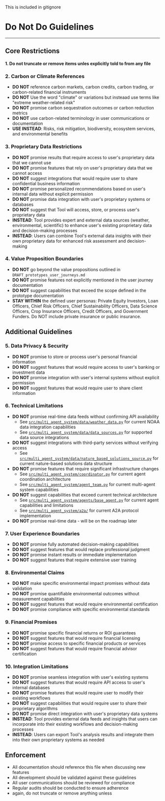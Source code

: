 This is included in gitignore

# Do Not Do Guidelines

---

## Core Restrictions

#### 1. Do not truncate or remove items unles explicitly told to from any file
### 2. Carbon or Climate References
- **DO NOT** reference carbon markets, carbon credits, carbon trading, or carbon-related financial instruments
- **DO NOT** Use the word "climate" or variations but insteaad use terms like "extreme weather-related risk" 
- **DO NOT** promise carbon sequestration outcomes or carbon reduction metrics
- **DO NOT** use carbon-related terminology in user communications or documentation
- **USE INSTEAD**: Risks, risk mitigation, biodiversity, ecosystem services, and environmental benefits

### 3. Proprietary Data Restrictions
- **DO NOT** promise results that require access to user's proprietary data that we cannot use
- **DO NOT** promise features that rely on user's proprietary data that we cannot access
- **DO NOT** suggest integrations that would require user to share confidential business information
- **DO NOT** promise personalized recommendations based on user's internal data without explicit permission
- **DO NOT** promise data integration with user's proprietary systems or databases
- **DO NOT** suggest that Tool will access, store, or process user's proprietary data
- **INSTEAD**: Tool provides expert and external data sources (weather, environmental, scientific) to enhance user's existing proprietary data and decision-making processes
- **INSTEAD**: Users can combine Tool's external data insights with their own proprietary data for enhanced risk assessment and decision-making

### 4. Value Proposition Boundaries
- **DO NOT** go beyond the value propositions outlined in `DRAFT_prototypes_user_journeys.md`
- **DO NOT** promise features not explicitly mentioned in the user journey documentation
- **DO NOT** suggest capabilities that exceed the scope defined in the prototype documentation
- **STAY WITHIN** the defined user personas: Private Equity Investors, Loan Officers, Chief Risk Officers, Chief Sustainability Officers, Data Science Officers, Crop Insurance Officers, Credit Officers, and Government Funders. Do NOT include private insurance or public insurance. 

## Additional Guidelines

### 5. Data Privacy & Security
- **DO NOT** promise to store or process user's personal financial information
- **DO NOT** suggest features that would require access to user's banking or investment data
- **DO NOT** promise integration with user's internal systems without explicit permission
- **DO NOT** suggest features that would require user to share client information

### 6. Technical Limitations
- **DO NOT** promise real-time data feeds without confirming API availability
  - See [`src/multi_agent_system/data/weather_data.py`](../src/multi_agent_system/data/weather_data.py) for current NOAA data integration capabilities
  - See [`src/multi_agent_system/data/data_sources.py`](../src/multi_agent_system/data/data_sources.py) for supported data source integrations
- **DO NOT** suggest integrations with third-party services without verifying access
  - See [`src/multi_agent_system/data/nature_based_solutions_source.py`](../src/multi_agent_system/data/nature_based_solutions_source.py) for current nature-based solutions data structure
- **DO NOT** promise features that require significant infrastructure changes
  - See [`src/multi_agent_system/coordinator.py`](../src/multi_agent_system/coordinator.py) for current agent coordination architecture
  - See [`src/multi_agent_system/agent_team.py`](../src/multi_agent_system/agent_team.py) for current multi-agent system capabilities
- **DO NOT** suggest capabilities that exceed current technical architecture
  - See [`src/multi_agent_system/agents/base_agent.py`](../src/multi_agent_system/agents/base_agent.py) for current agent capabilities and limitations
  - See [`src/multi_agent_system/a2a/`](../src/multi_agent_system/a2a/) for current A2A protocol implementation
- **DO NOT** promise real-time data - will be on the roadmap later

### 7. User Experience Boundaries
- **DO NOT** promise fully automated decision-making capabilities
- **DO NOT** suggest features that would replace professional judgment
- **DO NOT** promise instant results or immediate implementation
- **DO NOT** suggest features that require extensive user training

### 8. Environmental Claims
- **DO NOT** make specific environmental impact promises without data validation
- **DO NOT** promise quantifiable environmental outcomes without measurement capabilities
- **DO NOT** suggest features that would require environmental certification
- **DO NOT** promise compliance with specific environmental standards

### 9. Financial Promises
- **DO NOT** promise specific financial returns or ROI guarantees
- **DO NOT** suggest features that would require financial licensing
- **DO NOT** promise access to specific financial products or services
- **DO NOT** suggest features that would require financial advisor certification

### 10. Integration Limitations
- **DO NOT** promise seamless integration with user's existing systems
- **DO NOT** suggest features that would require API access to user's internal databases
- **DO NOT** promise features that would require user to modify their existing workflows
- **DO NOT** suggest capabilities that would require user to share their proprietary algorithms
- **DO NOT** promise direct integration with user's proprietary data systems
- **INSTEAD**: Tool provides external data feeds and insights that users can incorporate into their existing workflows and decision-making processes
- **INSTEAD**: Users can export Tool's analysis results and integrate them into their own proprietary systems as needed

## Enforcement

- All documentation should reference this file when discussing new features
- All development should be validated against these guidelines
- All user communications should be reviewed for compliance
- Regular audits should be conducted to ensure adherence 
- again, do not truncate or remove anything unless 